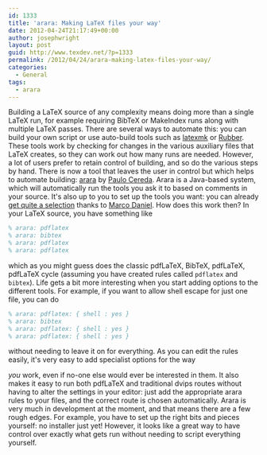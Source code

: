 ```yaml
---
id: 1333
title: 'arara: Making LaTeX files your way'
date: 2012-04-24T21:17:49+00:00
author: josephwright
layout: post
guid: http://www.texdev.net/?p=1333
permalink: /2012/04/24/arara-making-latex-files-your-way/
categories:
  - General
tags:
  - arara
---
```

Building a LaTeX source of any complexity means doing more than a single LaTeX run, for example requiring BibTeX or MakeIndex runs along with multiple LaTeX passes. There are several ways to automate this: you can build your own script or use auto-build tools such as [latexmk](http://www.phys.psu.edu/~collins/software/latexmk-jcc/) or [Rubber](https://launchpad.net/rubber). These tools work by checking for changes in the various auxiliary files that LaTeX creates, so they can work out how many runs are needed. However, a lot of users prefer to retain control of building, and so do the various steps by hand. There is now a tool that leaves the user in control but which helps to automate building: [arara](https://github.com/cereda/arara) by [Paulo Cereda](http://tex.stackexchange.com/users/3094/paulo-cereda). Arara is a Java-based system, which will automatically run the tools you ask it to based on comments in your source. It's also up to you to set up the tools you want: you can already [get quite a selection](https://github.com/marcodaniel/arara/tree/master/rules/plain) thanks to [Marco Daniel](http://tex.stackexchange.com/users/5239/marco-daniel). How does this work then? In your LaTeX source, you have something like

```latex
% arara: pdflatex
% arara: bibtex
% arara: pdflatex
% arara: pdflatex
```

which as you might guess does the classic pdfLaTeX, BibTeX, pdfLaTeX, pdfLaTeX cycle (assuming you have created rules called `pdflatex` and `bibtex`). Life gets a bit more interesting when you start adding options to the different tools. For example, if you want to allow shell escape for just one file, you can do

```latex
% arara: pdflatex: { shell : yes }
% arara: bibtex
% arara: pdflatex: { shell : yes }
% arara: pdflatex: { shell : yes }
```

without needing to leave it on for everything. As you can edit the rules easily, it's very easy to add specialist options for the way

_you_ work, even if no-one else would ever be interested in them. It also makes it easy to run both pdfLaTeX and traditional dvips routes without having to alter the settings in your editor: just add the appropriate arara rules to your files, and the correct route is chosen automatically. Arara is very much in development at the moment, and that means there are a few rough edges. For example, you have to set up the right bits and pieces yourself: no installer just yet! However, it looks like a great way to have control over exactly what gets run without needing to script everything yourself.
